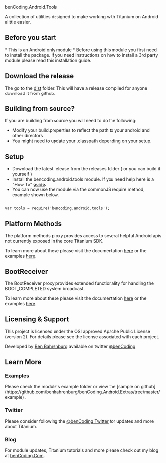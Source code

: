 benCoding.Android.Tools

A collection of utilities designed to make working with Titanium on Android alittle easier.

<h2>Before you start</h2>
* This is an Android only module
* Before using this module you first need to install the package. If you need instructions on how to install a 3rd party module please read this installation guide.

<h2>Download the release</h2>

The go to the [dist](https://github.com/benbahrenburg/benCoding.Android.Tools/tree/master/dist) folder. This will have a release compiled for anyone download it from github.


<h2>Building from source?</h2>

If you are building from source you will need to do the following:
* Modify your build.properties to reflect the path to your android and other directors
* You might need to update your .classpath depending on your setup.

<h2>Setup</h2>

* Download the latest release from the releases folder ( or you can build it yourself )
* Install the bencoding.android.tools module. If you need help here is a "How To" [guide](https://wiki.appcelerator.org/display/guides/Configuring+Apps+to+Use+Modules). 
* You can now use the module via the commonJS require method, example shown below.

<pre><code>
var tools = require('bencoding.android.tools');
</code></pre>


<h2>Platform Methods</h2>
The platform methods proxy provides access to several helpful Android apis not currently exposed in the core Titanium SDK.

To learn more about these please visit the documentation [here](https://github.com/benbahrenburg/benCoding.Android.Tools/tree/master/documentation/platform.md) or the examples [here](https://github.com/benbahrenburg/benCoding.Android.Tools/tree/master/example/platform).

<h2>BootReceiver</h2>
The BootReceiver proxy provides extended functionality for handling the BOOT_COMPLETED system broadcast.

To learn more about these please visit the documentation [here](https://github.com/benbahrenburg/benCoding.Android.Tools/tree/master/documentation/bootreceiver.md) or the examples [here](https://github.com/benbahrenburg/benCoding.Android.Tools/tree/master/example/BootReceiver).

<h2>Licensing & Support</h2>

This project is licensed under the OSI approved Apache Public License (version 2). For details please see the license associated with each project.

Developed by [Ben Bahrenburg](http://bahrenburgs.com) available on twitter [@benCoding](http://twitter.com/benCoding)

<h2>Learn More</h2>

<h3>Examples</h3>
Please check the module's example folder or view the [sample on github](https://github.com/benbahrenburg/benCoding.Android.Extras/tree/master/example) .


<h3>Twitter</h3>

Please consider following the [@benCoding Twitter](http://www.twitter.com/benCoding) for updates 
and more about Titanium.

<h3>Blog</h3>

For module updates, Titanium tutorials and more please check out my blog at [benCoding.Com](http://benCoding.com).
